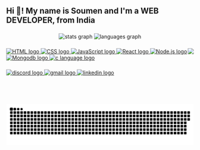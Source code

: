 <h2 align="left">Hi 👋! My name is Soumen and I'm a WEB DEVELOPER, from India</h2>

###

<div align="center">
  <img src="https://github-readme-stats.vercel.app/api?username=soumen0818&hide_title=false&hide_rank=false&show_icons=true&include_all_commits=true&count_private=true&disable_animations=false&theme=dracula&locale=en&hide_border=false" height="150" alt="stats graph"  />
  <img src="https://github-readme-stats.vercel.app/api/top-langs?username=soumen0818&locale=en&hide_title=false&layout=compact&card_width=320&langs_count=5&theme=dracula&hide_border=false" height="150" alt="languages graph"  />
</div>

###

<img align="right" height="150" src="https://m.economictimes.com/industry/services/education/american-university-announces-apj-abdul-kalam-fellowship-for-indian-students/articleshow/50230136.cms"  />

###

<div align="left">
  <a href="https://www.geeksforgeeks.org/html-course-structure-of-an-html-document/" target="_blank">
    <img src="https://pixabay.com/illustrations/logo-html-html5-icon-2582748/" height="35" alt="HTML logo"  />
  </a>
  <a href="https://www.w3schools.com/css/css_form.asp" target="_blank">
    <img src="https://www.flaticon.com/free-icon/css_919826" height="35" alt="CSS logo"  />
  </a>
  <a href="https://www.geeksforgeeks.org/javascript/" target="_blank">
    <img src="https://www.vecteezy.com/png/27127463-javascript-logo-png-javascript-icon-transparent-png" height="35" alt="JavaScript logo"  />
  </a>
  <a href="https://react.dev/https://react.dev/" target="_blank">
    <img src="https://www.pngwing.com/en/search?q=react" height="35" alt="React logo"  />
  </a>
  <a href="https://nodejs.org/api/all.html" target="_blank">
    <img src="https://www.svgrepo.com/svg/303360/nodejs-logo" height="35" alt="Node.js logo"  />
  </a>
  <a href="https://www.mongodb.com/" target="_blank">
    <img src="https://1000logos.net/mongodb-logo/" height="35" alt="Mongodb logo"  />
  </a>
  <a href="https://www.geeksforgeeks.org/c-programming-language/" target="_blank">
    <img src="https://commons.wikimedia.org/wiki/File:C_Programming_Language.svg" height="35" alt="c language logo"  />
  </a>
  
</div>

###

<div align="left">
  <a href="https://discord.com/channels/@soumen_0818" target="_blank">
    <img src="https://img.shields.io/static/v1?message=Discord&logo=discord&label=&color=7289DA&logoColor=white&labelColor=&style=flat" height="35" alt="discord logo"  />
  </a>
  <a href="dassoumen0818@gmail.com" target="_blank">
    <img src="https://img.shields.io/static/v1?message=Gmail&logo=gmail&label=&color=D14836&logoColor=white&labelColor=&style=flat" height="35" alt="gmail logo"  />
  </a>
  <a href="https://www.linkedin.com/in/soumen-das-76b867218/" target="_blank">
    <img src="https://img.shields.io/static/v1?message=LinkedIn&logo=linkedin&label=&color=0077B5&logoColor=white&labelColor=&style=flat" height="35" alt="linkedin logo"  />
  </a>
</div>

###

<br clear="both">

<img src="https://raw.githubusercontent.com/soumen0818/soumen0818/output/snake.svg" alt="Snake animation" />

###
